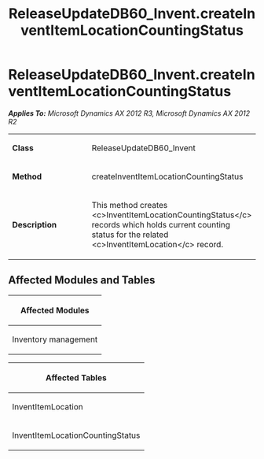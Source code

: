 ﻿---
title: ReleaseUpdateDB60_Invent.createInventItemLocationCountingStatus
TOCTitle: ReleaseUpdateDB60_Invent.createInventItemLocationCountingStatus
ms:assetid: 3c804a5c-fe57-4fad-1a64-70fe228f8b56
ms:mtpsurl: https://msdn.microsoft.com/en-us/library/JJ685301(v=AX.60)
ms:contentKeyID: 49707754
ms.date: 05/18/2015
mtps_version: v=AX.60
---

# ReleaseUpdateDB60\_Invent.createInventItemLocationCountingStatus 


_**Applies To:** Microsoft Dynamics AX 2012 R3, Microsoft Dynamics AX 2012 R2_

<table>
<colgroup>
<col style="width: 50%" />
<col style="width: 50%" />
</colgroup>
<tbody>
<tr class="odd">
<td><p><strong>Class</strong></p></td>
<td><p>ReleaseUpdateDB60_Invent</p></td>
</tr>
<tr class="even">
<td><p><strong>Method</strong></p></td>
<td><p>createInventItemLocationCountingStatus</p></td>
</tr>
<tr class="odd">
<td><p><strong>Description</strong></p></td>
<td><p>This method creates &lt;c&gt;InventItemLocationCountingStatus&lt;/c&gt; records which holds current counting status for the related &lt;c&gt;InventItemLocation&lt;/c&gt; record.</p></td>
</tr>
</tbody>
</table>


## Affected Modules and Tables

<table>
<colgroup>
<col style="width: 100%" />
</colgroup>
<thead>
<tr class="header">
<th><p>Affected Modules</p></th>
</tr>
</thead>
<tbody>
<tr class="odd">
<td><p>Inventory management</p></td>
</tr>
</tbody>
</table>


<table>
<colgroup>
<col style="width: 100%" />
</colgroup>
<thead>
<tr class="header">
<th><p>Affected Tables</p></th>
</tr>
</thead>
<tbody>
<tr class="odd">
<td><p>InventItemLocation</p></td>
</tr>
<tr class="even">
<td><p>InventItemLocationCountingStatus</p></td>
</tr>
</tbody>
</table>

  


